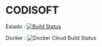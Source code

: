 # CODISOFT
 
 Estado :
 [![Build Status](https://travis-ci.com/felipebuitrago75/CODISOFT.svg?token=syyz4PztncvExrqkYPBF&branch=master)](https://travis-ci.com/felipebuitrago75/CODISOFT)
 
 Docker :
![Docker Cloud Build Status](https://img.shields.io/docker/cloud/build/felipebuitrago75/fxmanager?style=flat-square)

